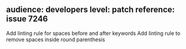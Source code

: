 audience: developers
level: patch
reference: issue 7246
---
Add linting rule for spaces before and after keywords
Add linting rule to remove spaces inside round parenthesis
